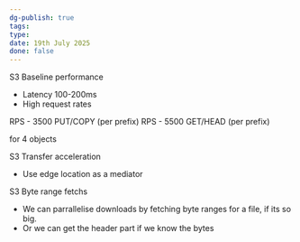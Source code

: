 ```yaml
---
dg-publish: true
tags: 
type: 
date: 19th July 2025
done: false
---
```


S3 Baseline performance
- Latency 100-200ms 
- High request rates

RPS - 3500 PUT/COPY (per prefix)
RPS - 5500 GET/HEAD (per prefix)

for 4 objects

S3 Transfer acceleration
- Use edge location as a mediator

S3 Byte range fetchs
- We can parrallelise downloads by fetching byte ranges for a file, if its so big. 
- Or we can get the header part if we know the bytes 

